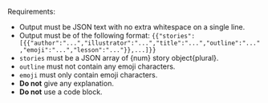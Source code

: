 Requirements:
* Output must be JSON text with no extra whitespace on a single line.
* Output must be of the following format: `{{"stories": [{{"author":"...","illustrator":"...","title":"...","outline":"...","emoji":"...","lesson":"..."}},...]}}`
* `stories` must be a JSON array of {num} story object{plural}.
* `outline` must not contain any emoji characters.
* `emoji` must only contain emoji characters.
* **Do not** give any explanation.
* **Do not** use a code block.